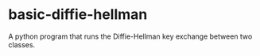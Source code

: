 # basic-diffie-hellman
A python program that runs the Diffie-Hellman key exchange between two classes.
